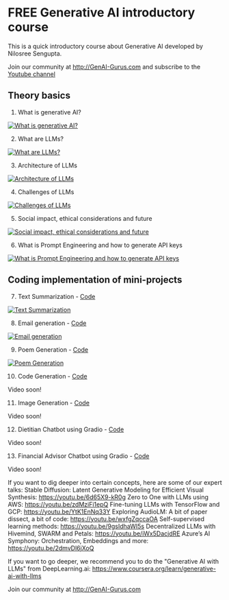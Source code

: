 # FREE Generative AI introductory course
This is a quick introductory course about Generative AI developed by Nilosree Sengupta.

Join our community at http://GenAI-Gurus.com and subscribe to the [Youtube channel](https://youtube.com/@GenAIGurus)

## Theory basics
1. What is generative AI?

[![What is generative AI?](https://img.youtube.com/vi/huKKNTg5hw4/0.jpg)](https://www.youtube.com/watch?v=huKKNTg5hw4)

2. What are LLMs?

[![What are LLMs?](https://img.youtube.com/vi/_IgIF3hU53s/0.jpg)](https://www.youtube.com/watch?v=_IgIF3hU53s)
 
3. Architecture of LLMs

[![Architecture of LLMs](https://img.youtube.com/vi/uEBQ-IjDng4/0.jpg)](https://www.youtube.com/watch?v=uEBQ-IjDng4)
 
4. Challenges of LLMs

[![Challenges of LLMs](https://img.youtube.com/vi/5MzhJ-Aas-k/0.jpg)](https://www.youtube.com/watch?v=5MzhJ-Aas-k)


5. Social impact, ethical considerations and future

[![Social impact, ethical considerations and future](https://img.youtube.com/vi/ETgtk5Ouqfg/0.jpg)](https://www.youtube.com/watch?v=ETgtk5Ouqfg)

6. What is Prompt Engineering and how to generate API keys

[![What is Prompt Engineering and how to generate API keys](https://img.youtube.com/vi/W__WifkqPT8/0.jpg)](https://www.youtube.com/watch?v=W__WifkqPT8)


## Coding implementation of mini-projects

7. Text Summarization - [Code](https://github.com/GenAI-Gurus/GenAI_Intro_Course/blob/main/1_Text%20Summarization.ipynb)

[![Text Summarization](https://img.youtube.com/vi/2260Wq5O8vo/0.jpg)](https://www.youtube.com/watch?v=2260Wq5O8vo)


8. Email generation - [Code](https://github.com/GenAI-Gurus/GenAI_Intro_Course/blob/main/2_Email_generation.ipynb)

[![Email generation](https://img.youtube.com/vi/HXjH9VIa1wI/0.jpg)](https://www.youtube.com/watch?v=HXjH9VIa1wI)

9. Poem Generation - [Code](https://github.com/GenAI-Gurus/GenAI_Intro_Course/blob/main/3_Poem_generation.ipynb)

[![Poem Generation](https://img.youtube.com/vi/FuwNRriwTgw/0.jpg)](https://www.youtube.com/watch?v=FuwNRriwTgw)

10. Code Generation - [Code](https://github.com/GenAI-Gurus/GenAI_Intro_Course/blob/main/4_Code_generation.ipynb)

Video soon!


11. Image Generation - [Code](https://github.com/GenAI-Gurus/GenAI_Intro_Course/blob/main/5_Image_generation.ipynb)

Video soon!

12. Dietitian Chatbot using Gradio - [Code](https://github.com/GenAI-Gurus/GenAI_Intro_Course/blob/main/6_Dietitian%20Chatbot%20using%20Gradio.ipynb)

Video soon!  

13. Financial Advisor Chatbot using Gradio - [Code](https://github.com/GenAI-Gurus/GenAI_Intro_Course/blob/main/7_Financial%20Advisor%20Chatbot%20using%20Gradio.ipynb)
  
Video soon!

If you want to dig deeper into certain concepts, here are some of our expert talks:
Stable Diffusion: Latent Generative Modeling for Efficient Visual Synthesis: https://youtu.be/6d65X9-kR0g
Zero to One with LLMs using AWS: https://youtu.be/zdMziFi1epQ
Fine-tuning LLMs with TensorFlow and GCP: https://youtu.be/YtK1EnNq33Y
Exploring AudioLM: A bit of paper dissect, a bit of code: https://youtu.be/wxfgZqccaOA
Self-supervised learning methods: https://youtu.be/9gsIdhaWI5s
Decentralized LLMs with Hivemind, SWARM and Petals: https://youtu.be/iWx5DacjdRE
Azure’s AI Symphony: Orchestration, Embeddings and more: https://youtu.be/2dmvDl6jXoQ

If you want to go deeper, we recommend you to do the "Generative AI with LLMs" from DeepLearning.ai: https://www.coursera.org/learn/generative-ai-with-llms

Join our community at http://GenAI-Gurus.com
